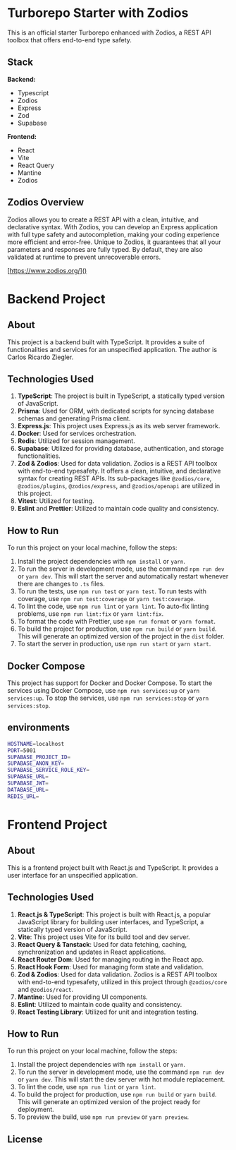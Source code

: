 # Turborepo Starter with Zodios

This is an official starter Turborepo enhanced with Zodios, a REST API toolbox that offers end-to-end type safety.

## Stack

**Backend:**

- Typescript
- Zodios
- Express
- Zod
- Supabase

**Frontend:**

- React
- Vite
- React Query
- Mantine
- Zodios

## Zodios Overview

Zodios allows you to create a REST API with a clean, intuitive, and declarative syntax. With Zodios, you can develop an Express application with full type safety and autocompletion, making your coding experience more efficient and error-free. Unique to Zodios, it guarantees that all your parameters and responses are fully typed. By default, they are also validated at runtime to prevent unrecoverable errors.

[https://www.zodios.org/]()

# Backend Project

## About

This project is a backend built with TypeScript. It provides a suite of functionalities and services for an unspecified application. The author is Carlos Ricardo Ziegler.

## Technologies Used

1. **TypeScript**: The project is built in TypeScript, a statically typed version of JavaScript.
2. **Prisma**: Used for ORM, with dedicated scripts for syncing database schemas and generating Prisma client.
3. **Express.js**: This project uses Express.js as its web server framework.
4. **Docker**: Used for services orchestration.
5. **Redis**: Utilized for session management.
6. **Supabase**: Utilized for providing database, authentication, and storage functionalities.
7. **Zod & Zodios**: Used for data validation. Zodios is a REST API toolbox with end-to-end typesafety. It offers a clean, intuitive, and declarative syntax for creating REST APIs. Its sub-packages like `@zodios/core`, `@zodios/plugins`, `@zodios/express`, and `@zodios/openapi` are utilized in this project.
8. **Vitest**: Utilized for testing.
9. **Eslint** and **Prettier**: Utilized to maintain code quality and consistency.

## How to Run

To run this project on your local machine, follow the steps:

1. Install the project dependencies with `npm install` or `yarn`.
2. To run the server in development mode, use the command `npm run dev` or `yarn dev`. This will start the server and automatically restart whenever there are changes to `.ts` files.
3. To run the tests, use `npm run test` or `yarn test`. To run tests with coverage, use `npm run test:coverage` or `yarn test:coverage`.
4. To lint the code, use `npm run lint` or `yarn lint`. To auto-fix linting problems, use `npm run lint:fix` or `yarn lint:fix`.
5. To format the code with Prettier, use `npm run format` or `yarn format`.
6. To build the project for production, use `npm run build` or `yarn build`. This will generate an optimized version of the project in the `dist` folder.
7. To start the server in production, use `npm run start` or `yarn start`.

## Docker Compose

This project has support for Docker and Docker Compose. To start the services using Docker Compose, use `npm run services:up` or `yarn services:up`. To stop the services, use `npm run services:stop` or `yarn services:stop`.

## environments

```sh
HOSTNAME=localhost
PORT=5001
SUPABASE_PROJECT_ID=
SUPABASE_ANON_KEY=
SUPABASE_SERVICE_ROLE_KEY=
SUPABASE_URL=
SUPABASE_JWT=
DATABASE_URL=
REDIS_URL=
```

# Frontend Project

## About

This is a frontend project built with React.js and TypeScript. It provides a user interface for an unspecified application.

## Technologies Used

1. **React.js & TypeScript**: This project is built with React.js, a popular JavaScript library for building user interfaces, and TypeScript, a statically typed version of JavaScript.
2. **Vite**: This project uses Vite for its build tool and dev server.
3. **React Query & Tanstack**: Used for data fetching, caching, synchronization and updates in React applications.
4. **React Router Dom**: Used for managing routing in the React app.
5. **React Hook Form**: Used for managing form state and validation.
6. **Zod & Zodios**: Used for data validation. Zodios is a REST API toolbox with end-to-end typesafety, utilized in this project through `@zodios/core` and `@zodios/react`.
7. **Mantine**: Used for providing UI components.
8. **Eslint**: Utilized to maintain code quality and consistency.
9. **React Testing Library**: Utilized for unit and integration testing.

## How to Run

To run this project on your local machine, follow the steps:

1. Install the project dependencies with `npm install` or `yarn`.
2. To run the server in development mode, use the command `npm run dev` or `yarn dev`. This will start the dev server with hot module replacement.
3. To lint the code, use `npm run lint` or `yarn lint`.
4. To build the project for production, use `npm run build` or `yarn build`. This will generate an optimized version of the project ready for deployment.
5. To preview the build, use `npm run preview` or `yarn preview`.

## License

